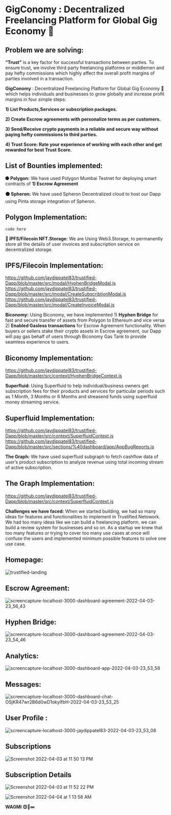 # GigConomy : Decentralized Freelancing Platform for Global Gig Economy 🤝

## Problem we are solving:

**“Trust”** is a key factor for successful transactions between parties. To ensure trust, we involve third party freelancing platforms or middlemen and pay hefty commissions which highly affect the overall profit margins of parties involved in a transaction.

**GigConomy** : Decentralized Freelancing Platform for Global Gig Economy 🤝 which helps individuals and businesses to grow globally and increase profit margins in four simple steps:

**1) List Products,Services or subscription packages.**

**2) Create Escrow agreements with personalize terms as per customers.**

**3) Send/Receive crypto payments in a reliable and secure way without
paying hefty commissions to third parties.**

**4) Trust Score: Rate your experience of working with each other and
get rewarded for best Trust Score.**

## List of Bounties implemented:

**⭓ Polygon:** We have used Polygon Mumbai Testnet for deploying smart contracts of
**1) Escrow Agreement**



**⚫ Spheron:** We have used Spheron Decentralized cloud to host our Dapp using Pinta storage integration of Spheron.

[dapp url]: (https://trustified-dapp-nxnss6.argoapp.io/).

## Polygon Implementation:

`code here `

**💾 IPFS/Filecoin NFT.Storage:** We are Using Web3.Storage, to permanently store all the details of user invoices and subscription service on decentralized storage.

## IPFS/Filecoin Implementation:

https://github.com/jaydippatel83/trustified-Dapp/blob/master/src/modal/HyphenBridgeModal.js
https://github.com/jaydippatel83/trustified-Dapp/blob/master/src/modal/CreateSubscribtionModal.js
https://github.com/jaydippatel83/trustified-Dapp/blob/master/src/modal/CreateInvoiceModal.js

**Biconomy:** Using Biconomy, we have implemented 1) **Hyphen Bridge** for fast and secure transfer of assets from Polygon to Ethereum and vice versa 2) **Enabled Gasless transactions** for Escrow Agreement functionality. When buyers or sellers stake their crypto assets in Escrow agreement, our Dapp will pay gas behalf of users through Biconomy Gas Tank to provide seamless experience to users.

## Biconomy Implementation:

https://github.com/jaydippatel83/trustified-Dapp/blob/master/src/context/HyphenBridgeContext.js

**Superfluid:** Using Superfluid to help individual/business owners get subscription fees for their products and services for particular periods such as 1 Month, 3 Months or 6 Months and streasend funds using superfluid money streaming service.

## Superfluid Implementation:

https://github.com/jaydippatel83/trustified-Dapp/blob/master/src/context/SuperfluidContext.js
https://github.com/jaydippatel83/trustified-Dapp/blob/master/src/sections/%40dashboard/app/AppBugReports.js

**The Graph:** We have used superfluid subgraph to fetch cashflow data of user’s product subscription to analyze revenue using total incoming stream of active subscription.

## The Graph Implementation:

https://github.com/jaydippatel83/trustified-Dapp/blob/master/src/context/SuperfluidContext.js

**Challenges we have faced:** When we started building, we had so many ideas for features and functionalities to implement in Trustified.Netowork. We had too many ideas like we can build a freelancing platform, we can build a review system for businesses and so on. As a startup we knew that too many features or trying to cover too many use cases at once will confuse the users and implemented minimum possible features to solve one use case.

## Homepage:

![trustified-landing](https://user-images.githubusercontent.com/45895007/161445304-fe733a7e-8bd1-40f1-9a8a-874927660aa2.png)

## Escrow Agreement:

![screencapture-localhost-3000-dashboard-agreement-2022-04-03-23_56_43](https://user-images.githubusercontent.com/45895007/161445413-1e5fa5a2-1699-4c52-bdc6-b971130681a4.png)

## Hyphen Bridge:

![screencapture-localhost-3000-dashboard-agreement-2022-04-03-23_54_46](https://user-images.githubusercontent.com/45895007/161445426-e4e8d6d1-1cc7-4c7e-a93b-afa6adc63dd1.png)

## Analytics:

![screencapture-localhost-3000-dashboard-app-2022-04-03-23_53_58](https://user-images.githubusercontent.com/45895007/161445433-ff83efc9-ec1e-4753-801f-8d30f0951bfb.png)

## Messages:

![screencapture-localhost-3000-dashboard-chat-OSjKR47wr2B6d0wD1okyIfbH-2022-04-03-23_53_25](https://user-images.githubusercontent.com/45895007/161445451-f30eac4d-34ca-44d8-9c9c-bfede1f2f310.png)

## User Profile :

![screencapture-localhost-3000-jaydippatel83-2022-04-03-23_53_08](https://user-images.githubusercontent.com/45895007/161445459-d830b153-46ea-4aae-86ef-4387f0c57af1.png)

## Subscriptions

![Screenshot 2022-04-03 at 11 50 13 PM](https://user-images.githubusercontent.com/45895007/161445482-4768a50a-5787-49e4-8ba7-d0826f738d61.png)

## Subscription Details

![Screenshot 2022-04-03 at 11 52 22 PM](https://user-images.githubusercontent.com/45895007/161445510-2b667e35-3f60-4fad-85f8-bed5913ff577.png)

![Screenshot 2022-04-04 at 1 13 58 AM](https://user-images.githubusercontent.com/45895007/161445333-17ca5a8d-354e-4928-b8e6-11635d23731c.png)

**WAGMI 😊🚀∞**
